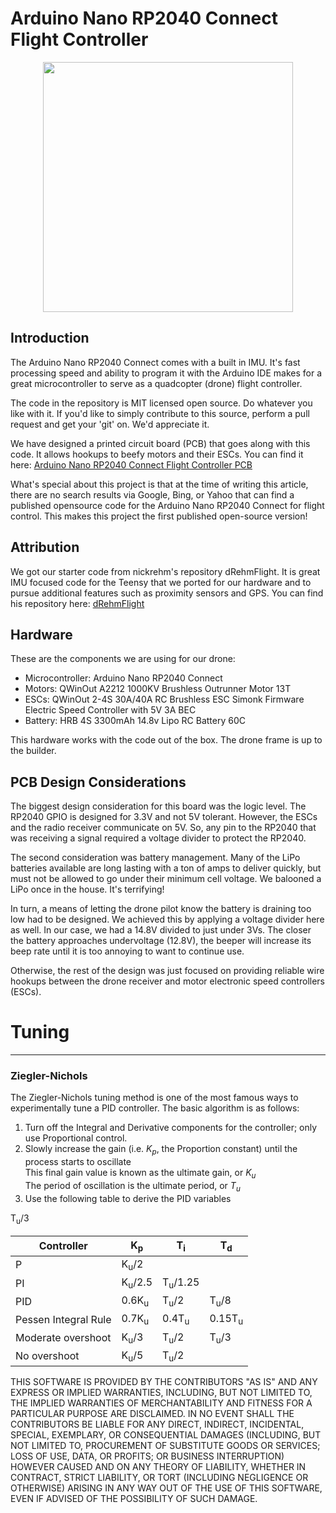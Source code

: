 # Arduino Nano RP2040 Connect Flight Controller

<div align=center><img src=https://user-images.githubusercontent.com/38836869/200135663-ea6b8495-fe91-43e7-9829-e90665b17b86.png width=400></div>

## Introduction

The Arduino Nano RP2040 Connect comes with a built in IMU. It's fast processing speed and ability to program it with the Arduino IDE makes for a great microcontroller to serve as a quadcopter (drone) flight controller.

The code in the repository is MIT licensed open source.  Do whatever you like with it. If you'd like to simply contribute to this source, perform a pull request and get your 'git' on.  We'd appreciate it.

We have designed a printed circuit board (PCB) that goes along with this code.  It allows hookups to beefy motors and their ESCs.  You can find it here: 
[Arduino Nano RP2040 Connect Flight Controller PCB](https://www.pcbway.com/project/shareproject/First_Opensource_Arduino_Nano_RP2040_Connect_Drone_Flight_Controller_4f90bf4e.html)

What's special about this project is that at the time of writing this article, there are no search results via Google, Bing, or Yahoo that can find a published opensource code for the Arduino Nano RP2040 Connect for flight control. This makes this project the first published open-source version!

## Attribution
We got our starter code from nickrehm's repository dRehmFlight.  It is great IMU focused code for the Teensy that we ported for our hardware and to pursue additional features such as proximity sensors and GPS.  You can find his repository here: [dRehmFlight](https://github.com/nickrehm/dRehmFlight)
## Hardware
These are the components we are using for our drone:

- Microcontroller:  Arduino Nano RP2040 Connect
- Motors: QWinOut A2212 1000KV Brushless Outrunner Motor 13T
- ESCs: QWinOut 2-4S 30A/40A RC Brushless ESC Simonk Firmware Electric Speed Controller with 5V 3A BEC
- Battery: HRB 4S 3300mAh 14.8v Lipo RC Battery 60C

This hardware works with the code out of the box.  The drone frame is up to the builder.

## PCB Design Considerations

The biggest design consideration for this board was the logic level. The RP2040 GPIO is designed for 3.3V and not 5V tolerant. However, the ESCs and the radio receiver communicate on 5V.  So, any pin to the RP2040 that was receiving a signal required a voltage divider to protect the RP2040.

The second consideration was battery management. Many of the LiPo batteries available are long lasting with a ton of amps to deliver quickly, but must not be allowed to go under their minimum cell voltage. We balooned a LiPo once in the house.  It's terrifying!

In turn, a means of letting the drone pilot know the battery is draining too low had to be designed.  We achieved this by applying a voltage divider here as well. In our case, we had a 14.8V divided to just under 3Vs. The closer the battery approaches undervoltage (12.8V), the beeper will increase its beep rate until it is too annoying to want to continue use.

Otherwise, the rest of the design was just focused on providing reliable wire hookups between the drone receiver and motor electronic speed controllers (ESCs).

# Tuning
<hr><h3><b>Ziegler-Nichols</b></h3>  <p>The Ziegler-Nichols tuning method is one of the most famous ways to experimentally tune a PID controller. The basic algorithm is as follows:</p><ol><li>Turn off the Integral and Derivative components for the controller; only use Proportional control.</li><li>Slowly increase the gain (i.e. <em>K<sub>p</sub></em>, the Proportion constant) until the process starts to oscillate<br />This final gain value is known as the ultimate gain, or <em>K<sub>u</sub></em><br />The period of oscillation is the ultimate period, or <em>T<sub>u</sub></em></li><li>Use the following table to derive the PID variables</li></ol></div></div><div class=\"sqs-block code-block sqs-block-code\" data-block-type=\"23\" id=\"block-yui_3_17_2_1_1598301478634_207710\"><div class=\"sqs-block-content\"><style type=\"text/css\">.tg  {border-collapse:collapse;border-spacing:0;}.tg td{border-color:black;border-style:solid;border-width:1px;  overflow:hidden;padding:10px 5px;word-break:normal;}.tg th{border-color:black;border-style:solid;border-width:1px;  font-weight:normal;overflow:hidden;padding:10px 5px;word-break:normal;}.tg .tg-gr1d{background-color:#e9f4fc;border-color:#337494;font-weight:bold;text-align:left;vertical-align:top}.tg .tg-m4ds{border-color:#337494;text-align:center;vertical-align:top}.tg .tg-bxxa{border-color:#337494;text-align:left;vertical-align:top}.tg .tg-hk19{background-color:#e9f4fc;border-color:#337494;font-weight:bold;text-align:center;vertical-align:top}.tg .tg-vaq8{background-color:#e9f4fc;border-color:#337494;text-align:left;vertical-align:top}.tg .tg-e1cu{background-color:#e9f4fc;border-color:#337494;text-align:center;vertical-align:top}</style><table class=\"table\"><thead>  <tr>    <th class=\"tg-gr1d\">Controller</th>    <th class=\"tg-hk19\">K<sub>p</sub></th>    <th class=\"tg-hk19\">T<sub>i</sub></th>    <th class=\"tg-hk19\">T<sub>d</sub></th>  </tr></thead><tbody>  <tr>    <td class=\"tg-bxxa\">P</td>    <td class=\"tg-m4ds\">K<sub>u</sub>/2</td>    <td class=\"tg-m4ds\"></td>    <td class=\"tg-m4ds\"></td>  </tr>  <tr>    <td class=\"tg-vaq8\">PI</td>    <td class=\"tg-e1cu\">K<sub>u</sub>/2.5</td>    <td class=\"tg-e1cu\">T<sub>u</sub>/1.25</td>    <td class=\"tg-e1cu\"></td>  </tr>  <tr>    <td class=\"tg-bxxa\">PID</td>    <td class=\"tg-m4ds\">0.6K<sub>u</sub></td>    <td class=\"tg-m4ds\">T<sub>u</sub>/2</td>    <td class=\"tg-m4ds\">T<sub>u</sub>/8</td>  </tr>  <tr>    <td class=\"tg-vaq8\">Pessen Integral Rule<br></td>    <td class=\"tg-e1cu\">0.7K<sub>u</sub></td>    <td class=\"tg-e1cu\">0.4T<sub>u</sub></td>    <td class=\"tg-e1cu\">0.15T<sub>u</sub></td>  </tr>  <tr>    <td class=\"tg-bxxa\">Moderate overshoot</td>    <td class=\"tg-m4ds\">K<sub>u</sub>/3</td>    <td class=\"tg-m4ds\">T<sub>u</sub>/2</td>    <td class=\"tg-m4ds\">T<sub>u</sub>/3</td>  </tr>  <tr>    <td class=\"tg-vaq8\">No overshoot</td>    <td class=\"tg-e1cu\">K<sub>u</sub>/5</td>    <td class=\"tg-e1cu\">T<sub>u</sub>/2</td>    <tdclass=\"tg-e1cu\">T<sub>u</sub>/3</td>  </tr></tbody></table>

THIS SOFTWARE IS PROVIDED BY THE CONTRIBUTORS "AS IS" AND ANY EXPRESS OR IMPLIED WARRANTIES, INCLUDING, BUT NOT LIMITED TO, THE IMPLIED WARRANTIES OF MERCHANTABILITY AND FITNESS FOR A PARTICULAR PURPOSE ARE DISCLAIMED. IN NO EVENT SHALL THE CONTRIBUTORS BE LIABLE FOR ANY DIRECT, INDIRECT, INCIDENTAL, SPECIAL, EXEMPLARY, OR CONSEQUENTIAL DAMAGES (INCLUDING, BUT NOT LIMITED TO, PROCUREMENT OF SUBSTITUTE GOODS OR SERVICES; LOSS OF USE, DATA, OR PROFITS; OR BUSINESS INTERRUPTION) HOWEVER CAUSED AND ON ANY THEORY OF LIABILITY, WHETHER IN CONTRACT, STRICT LIABILITY, OR TORT (INCLUDING NEGLIGENCE OR OTHERWISE) ARISING IN ANY WAY OUT OF THE USE OF THIS SOFTWARE, EVEN IF ADVISED OF THE POSSIBILITY OF SUCH DAMAGE.
